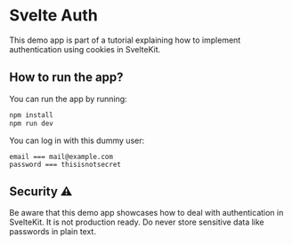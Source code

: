 # Svelte Auth

This demo app is part of a tutorial explaining how to implement authentication using cookies in SvelteKit.

## How to run the app?

You can run the app by running:

```bash
npm install
npm run dev
```

You can log in with this dummy user:
```
email === mail@example.com
password === thisisnotsecret
```

## Security ⚠

️Be aware that this demo app showcases how to deal with authentication in SvelteKit. It is not production ready. Do
never store sensitive data like passwords in plain text.
